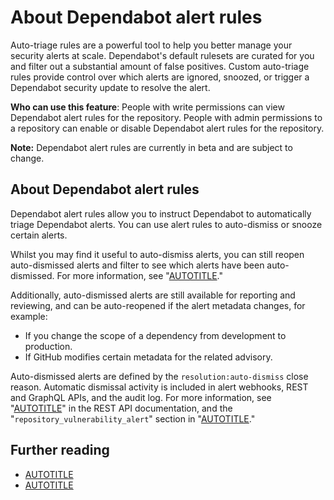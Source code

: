 # About Dependabot alert rules

Auto-triage rules are a powerful tool to help you better manage your security alerts at scale. Dependabot's default rulesets are curated for you and filter out a substantial amount of false positives. Custom auto-triage rules provide control over which alerts are ignored, snoozed, or trigger a Dependabot security update to resolve the alert.

**Who can use this feature**: People with write permissions can view Dependabot alert rules for the repository. People with admin permissions to a repository can enable or disable Dependabot alert rules for the repository.

<div class="ghd-spotlight ghd-spotlight-note border rounded-1 my-3 p-3 f5 color-border-accent-emphasis color-bg-accent">

**Note:** Dependabot alert rules are currently in beta and are subject to change.

</div>

## About Dependabot alert rules

Dependabot alert rules allow you to instruct Dependabot to automatically triage Dependabot alerts. You can use alert rules to auto-dismiss or snooze certain alerts.

Whilst you may find it useful to auto-dismiss alerts, you can still reopen auto-dismissed alerts and filter to see which alerts have been auto-dismissed. For more information, see "[AUTOTITLE](/code-security/dependabot/dependabot-alert-rules/managing-automatically-dismissed-alerts)."

Additionally, auto-dismissed alerts are still available for reporting and reviewing, and can be auto-reopened if the alert metadata changes, for example:
- If you change the scope of a dependency from development to production.
- If GitHub modifies certain metadata for the related advisory.

Auto-dismissed alerts are defined by the `resolution:auto-dismiss` close reason. Automatic dismissal activity is included in alert webhooks, REST and GraphQL APIs, and the audit log. For more information, see "[AUTOTITLE](/rest/dependabot/alerts)" in the REST API documentation, and the "`repository_vulnerability_alert`" section in "[AUTOTITLE](/organizations/keeping-your-organization-secure/managing-security-settings-for-your-organization/reviewing-the-audit-log-for-your-organization#repository_vulnerability_alert-category-actions)."

## Further reading

- [AUTOTITLE](/code-security/dependabot/dependabot-alert-rules/using-github-curated-alert-rules-to-prioritize-dependabot-alerts)
- [AUTOTITLE](/code-security/dependabot/dependabot-alert-rules/customizing-alert-rules-to-prioritize-dependabot-alerts)
